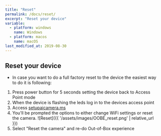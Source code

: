 ```yaml
---
title: "Reset"
permalink: /docs/reset/
excerpt: "Reset your device"
variable:
  - platform: windows
    name: Windows
  - platform: macos
    name: macOS
last_modified_at: 2019-08-30
---
```

## Reset your device

* In case you want to do a full factory reset to the device the easiest way to do it is following:
1. Press power button for 5 seconds setting the device back to Access Point mode
2. When the device is flashing the leds log in to the devices access point
3. Access [setupaicamera.ms](https://setupaicamera.ms)
4. You'll be prompted the options to either change WiFi settings or reset the camera.
![Reset]({{ '/assets/images/OOBE_reset.png' | relative_url }})
5. Select "Reset the camera" and re-do Out-of-Box experience